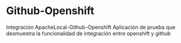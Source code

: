 Github-Openshift
================

Integración ApacheLocal-Github-Openshift
Aplicación de prueba que desmuestra la funcionalidad de integración entre openshift y github
